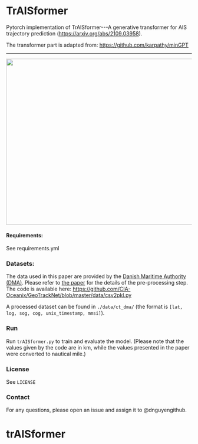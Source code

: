 # TrAISformer

Pytorch implementation of TrAISformer---A generative transformer for AIS trajectory prediction (https://arxiv.org/abs/2109.03958).

The transformer part is adapted from: https://github.com/karpathy/minGPT

---
<p align="center">
  <img width="600" height="450" src="./figures/prediction_error.png">
</p>


#### Requirements: 
See requirements.yml

### Datasets:

The data used in this paper are provided by the [Danish Maritime Authority (DMA)](https://dma.dk/safety-at-sea/navigational-information/ais-data). 
Please refer to [the paper](https://arxiv.org/abs/2109.03958) for the details of the pre-processing step. The code is available here: https://github.com/CIA-Oceanix/GeoTrackNet/blob/master/data/csv2pkl.py

A processed dataset can be found in `./data/ct_dma/`
(the format is `[lat, log, sog, cog, unix_timestamp, mmsi]`).

### Run

Run `trAISformer.py` to train and evaluate the model.
(Please note that the values given by the code are in km, while the values presented in the paper were converted to nautical mile.)


### License

See `LICENSE`

### Contact
For any questions, please open an issue and assign it to @dnguyengithub.

# trAISformer

